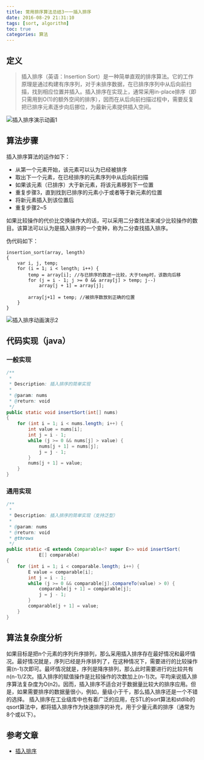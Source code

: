 ```yaml
---
title: 常用排序算法总结3一一插入排序
date: 2016-08-29 21:31:10
tags: [sort, algorithm]
toc: true
categories: 算法
---
```


## 定义

> 插入排序（英语：Insertion Sort）是一种简单直观的排序算法。它的工作原理是通过构建有序序列，对于未排序数据，在已排序序列中从后向前扫描，找到相应位置并插入。插入排序在实现上，通常采用in-place排序（即只需用到O(1)的额外空间的排序），因而在从后向前扫描过程中，需要反复把已排序元素逐步向后挪位，为最新元素提供插入空间。

![插入排序演示动画1](http://img.blog.csdn.net/20160830213017966)

<!--more-->

## 算法步骤

插入排序算法的运作如下：

- 从第一个元素开始，该元素可以认为已经被排序
- 取出下一个元素，在已经排序的元素序列中从后向前扫描
- 如果该元素（已排序）大于新元素，将该元素移到下一位置
- 重复步骤3，直到找到已排序的元素小于或者等于新元素的位置
- 将新元素插入到该位置后
- 重复步骤2~5

如果比较操作的代价比交换操作大的话，可以采用二分查找法来减少比较操作的数目。该算法可以认为是插入排序的一个变种，称为二分查找插入排序。

伪代码如下：

```
insertion_sort(array, length)
{
    var i, j, temp;
    for (i = 1; i < length; i++) {
        temp = array[i]; //与已排序的数逐一比较，大于temp时，该数向后移
        for (j = i - 1; j >= 0 && array[j] > temp; j--) 
            array[j + 1] = array[j];

        array[j+1] = temp; //被排序数放到正确的位置
    }
}
```

![插入排序动画演示2](http://img.blog.csdn.net/20160830213750142)

## 代码实现（java）

### 一般实现

``` java
/**
 *
 * Description: 插入排序的简单实现
 *
 * @param: nums
 * @return: void
 */
public static void insertSort(int[] nums)
{
    for (int i = 1; i < nums.length; i++) {
        int value = nums[i];
        int j = i - 1;
        while (j >= 0 && nums[j] > value) {
            nums[j + 1] = nums[j];
            j = j - 1;
        }
        nums[j + 1] = value;
    }
}
```

### 通用实现

``` java
/**
 *
 * Description: 插入排序的简单实现（支持泛型）
 *
 * @param: nums
 * @return: void
 * @throws
 */
public static <E extends Comparable<? super E>> void insertSort(
            E[] comparable)
{
    for (int i = 1; i < comparable.length; i++) {
        E value = comparable[i];
        int j = i - 1;
        while (j >= 0 && comparable[j].compareTo(value) > 0) {
            comparable[j + 1] = comparable[j];
            j = j - 1;
        }
        comparable[j + 1] = value;
    }
}
```

## 算法复杂度分析

如果目标是把n个元素的序列升序排列，那么采用插入排序存在最好情况和最坏情况。最好情况就是，序列已经是升序排列了，在这种情况下，需要进行的比较操作需(n-1)次即可。最坏情况就是，序列是降序排列，那么此时需要进行的比较共有n(n-1)/2次。插入排序的赋值操作是比较操作的次数加上(n-1)次。平均来说插入排序算法复杂度为O(n2)。因而，插入排序不适合对于数据量比较大的排序应用。但是，如果需要排序的数据量很小，例如，量级小于千，那么插入排序还是一个不错的选择。 插入排序在工业级库中也有着广泛的应用，在STL的sort算法和stdlib的qsort算法中，都将插入排序作为快速排序的补充，用于少量元素的排序（通常为8个或以下）。

## 参考文章

- [插入排序](https://wikipedia.org/wiki/%E6%8F%92%E5%85%A5%E6%8E%92%E5%BA%8F)